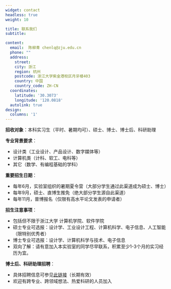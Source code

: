```yaml
---
widget: contact
headless: true
weight: 10

title: 联系我们
subtitle:

content:
  email:  陈柳青 chenlq@zju.edu.cn
  phone: ""
  address: 
    street:
    city: 浙江
    region: 杭州
    postcode: 浙江大学紫金港校区月牙楼403
    country: 中国
    country_code: ZH-CN
  coordinates:
    latitude: '30.3073'
    longitude: '120.0818'
  autolink: true
design:
  columns: '1'
---
```



**招收对象**：本科实习生（平时、暑期均可）、硕士、博士、博士后、科研助理

**专业背景要求**：

+ 设计类（工业设计、产品设计、数字媒体等）
+ 计算机类（计科、软工、电科等）
+ 其它（数学、有编程基础的学科）

**重要招生日期**：

+ 每年6月，实验室组织的暑期夏令营（大部分学生通过此渠道成为硕士、博士）
+ 每年9月，硕士、直博生推免（绝大部分学生源自此渠道）
+ 每年11月，普博报名（仅限有高水平论文发表的申请者）

**招生注意事项**：

+ 包括但不限于浙江大学 计算机学院、软件学院
+ 硕士专业可选报：设计学、工业设计工程、计算机科学、电子信息、人工智能（限特别优秀者）
+ 博士专业可选报：设计学、计算机科学与技术、电子信息
+ 双向了解：请有意加入本实验室的同学尽早联系，积累至少1-3个月的实习经历为宜。

**博士后、科研助理招聘**：

+ 具体招聘信息可参见[此链接](https://job.cingta.com/detail/80273)（长期有效）
+ 欢迎有跨专业、跨领域想法、热爱科研的人员加入
